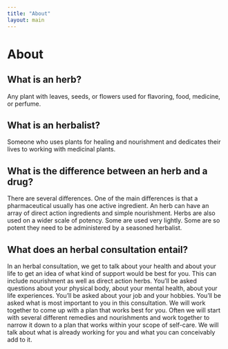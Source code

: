 ```yaml
---
title: "About"
layout: main
---
```


# About

## What is an herb?

Any plant with leaves, seeds, or flowers used for flavoring, food, medicine, or perfume.

## What is an herbalist?

Someone who uses plants for healing and nourishment and dedicates their lives to working with medicinal plants.

## What is the difference between an herb and a drug?

There are several differences. One of the main differences is that a pharmaceutical usually has one active ingredient. An herb can have an array of direct action ingredients and simple nourishment. Herbs are also used on a wider scale of potency. Some are used very lightly. Some are so potent they need to be administered by a seasoned herbalist.

## What does an herbal consultation entail?

In an herbal consultation, we get to talk about your health and about your life to get an idea of what kind of support would be best for you. This can include nourishment as well as direct action herbs. You’ll be asked questions about your physical body, about your mental health, about your life experiences. You’ll be asked about your job and your hobbies. You’ll be asked what is most important to you in this consultation. We will work together to come up with a plan that works best for you. Often we will start with several different remedies and nourishments and work together to narrow it down to a plan that works within your scope of self-care. We will talk about what is already working for you and what you can conceivably add to it.
